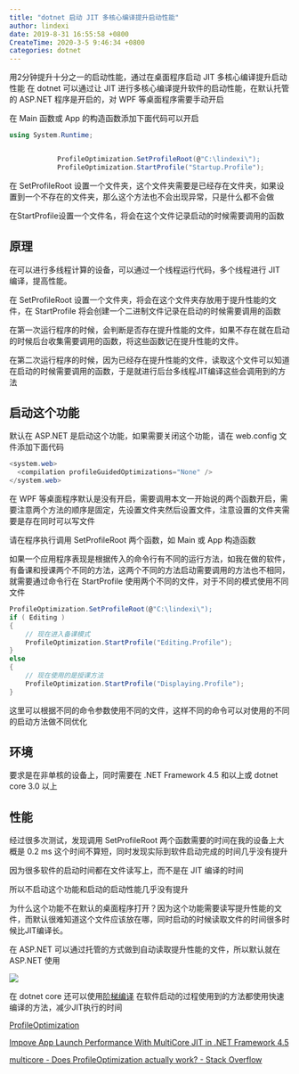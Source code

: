 ```yaml
---
title: "dotnet 启动 JIT 多核心编译提升启动性能"
author: lindexi
date: 2019-8-31 16:55:58 +0800
CreateTime: 2020-3-5 9:46:34 +0800
categories: dotnet
---
```


用2分钟提升十分之一的启动性能，通过在桌面程序启动 JIT 多核心编译提升启动性能
在 dotnet 可以通过让 JIT 进行多核心编译提升软件的启动性能，在默认托管的 ASP.NET 程序是开启的，对 WPF 等桌面程序需要手动开启

<!--more-->



在 Main 函数或 App 的构造函数添加下面代码可以开启

```csharp
using System.Runtime;


            ProfileOptimization.SetProfileRoot(@"C:\lindexi\");
            ProfileOptimization.StartProfile("Startup.Profile");
```

在 SetProfileRoot 设置一个文件夹，这个文件夹需要是已经存在文件夹，如果设置到一个不存在的文件夹，那么这个方法也不会出现异常，只是什么都不会做

在StartProfile设置一个文件名，将会在这个文件记录启动的时候需要调用的函数

## 原理

在可以进行多线程计算的设备，可以通过一个线程运行代码，多个线程进行 JIT 编译，提高性能。

在 SetProfileRoot 设置一个文件夹，将会在这个文件夹存放用于提升性能的文件，在 StartProfile 将会创建一个二进制文件记录在启动的时候需要调用的函数

在第一次运行程序的时候，会判断是否存在提升性能的文件，如果不存在就在启动的时候后台收集需要调用的函数，将这些函数记在提升性能的文件。

在第二次运行程序的时候，因为已经存在提升性能的文件，读取这个文件可以知道在启动的时候需要调用的函数，于是就进行后台多线程JIT编译这些会调用到的方法

## 启动这个功能

默认在 ASP.NET 是启动这个功能，如果需要关闭这个功能，请在 web.config 文件添加下面代码

```csharp
<system.web>
  <compilation profileGuidedOptimizations="None" />
</system.web>
```

在 WPF 等桌面程序默认是没有开启，需要调用本文一开始说的两个函数开启，需要注意两个方法的顺序是固定，先设置文件夹然后设置文件，注意设置的文件夹需要是存在同时可以写文件

请在程序执行调用 SetProfileRoot 两个函数，如 Main 或 App 构造函数

如果一个应用程序表现是根据传入的命令行有不同的运行方法，如我在做的软件，有备课和授课两个不同的方法，这两个不同的方法启动需要调用的方法也不相同，就需要通过命令行在 StartProfile 使用两个不同的文件，对于不同的模式使用不同文件

```csharp
ProfileOptimization.SetProfileRoot(@"C:\lindexi\");
if ( Editing )
{
	// 现在进入备课模式
    ProfileOptimization.StartProfile("Editing.Profile");
}
else
{
	// 现在使用的是授课方法
	ProfileOptimization.StartProfile("Displaying.Profile");
}
```

这里可以根据不同的命令参数使用不同的文件，这样不同的命令可以对使用的不同的启动方法做不同优化

## 环境

要求是在非单核的设备上，同时需要在 .NET Framework 4.5 和以上或 dotnet core 3.0 以上

## 性能

经过很多次测试，发现调用 SetProfileRoot 两个函数需要的时间在我的设备上大概是 0.2 ms 这个时间不算短，同时发现实际到软件启动完成的时间几乎没有提升

因为很多软件的启动时间都在文件读写上，而不是在 JIT 编译的时间

所以不启动这个功能和启动的启动性能几乎没有提升

为什么这个功能不在默认的桌面程序打开？因为这个功能需要读写提升性能的文件，而默认很难知道这个文件应该放在哪，同时启动的时候读取文件的时间很多时候比JIT编译长。

在 ASP.NET 可以通过托管的方式做到自动读取提升性能的文件，所以默认就在 ASP.NET 使用

<!-- ![](image/dotnet 启动 JIT 多核心编译提升启动性能/dotnet 启动 JIT 多核心编译提升启动性能0.png) -->

![](http://image.acmx.xyz/lindexi%2F201931163451479)

在 dotnet core 还可以使用[阶梯编译](https://blog.lindexi.com/post/dotnet-core-2.1-%E4%BD%BF%E7%94%A8%E9%98%B6%E6%A2%AF%E7%BC%96%E8%AF%91.html ) 在软件启动的过程使用到的方法都使用快速编译的方法，减少JIT执行的时间
 
[ProfileOptimization](https://docs.microsoft.com/en-us/dotnet/api/system.runtime.profileoptimization?redirectedfrom=MSDN&view=netframework-4.7.2 )

[Impove App Launch Performance With MultiCore JIT in .NET Framework 4.5](https://www.c-sharpcorner.com/UploadFile/99bb20/impove-app-launch-performance-with-multicore-jit-in-net-fra/ )

[multicore - Does ProfileOptimization actually work? - Stack Overflow](https://stackoverflow.com/questions/12968029/does-profileoptimization-actually-work )

